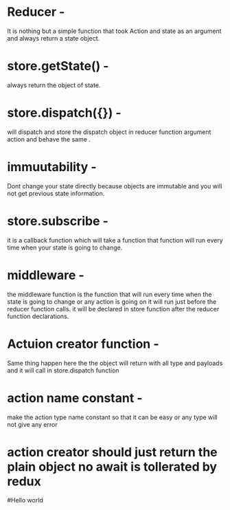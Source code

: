 # Reducer - 
It is nothing but a simple function that took Action and state as an argument and always return a state object.

# store.getState() - 
always return the object of state.

# store.dispatch({}) - 
will dispatch and store the dispatch object in reducer function argument action and behave the same .

# immuutability -
 Dont change your state directly because objects are immutable and you will not get previous state information.

# store.subscribe -
 it is a callback function which will take a function that function will run every time when your state is going to change.

# middleware -
 the middleware function is the function that will run every time when the state is going to change or any action is going on it will run just before the reducer function calls. it will be declared in store function after the reducer function declarations.

 # Actuion creator function - 
 Same thing happen here the the object will return with all type and payloads and it will call in store.dispatch function

 # action name constant - 
 make the action type name constant so that it can be easy or any type will not give any error


 # action creator should just return the plain object no await is tollerated by redux   

 #Hello world